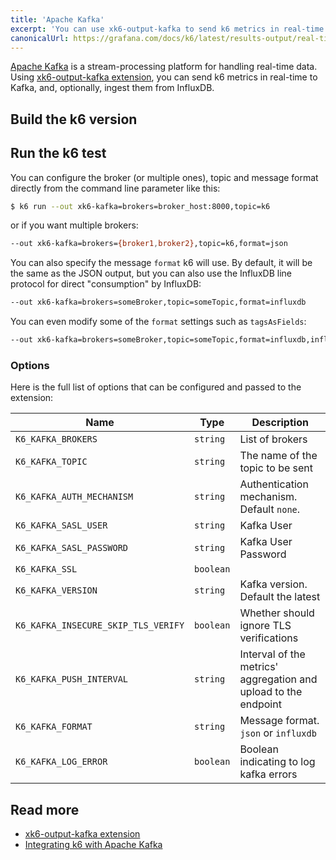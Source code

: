```yaml
---
title: 'Apache Kafka'
excerpt: 'You can use xk6-output-kafka to send k6 metrics in real-time to Kafka, and, optionally, ingest them from InfluxDB.'
canonicalUrl: https://grafana.com/docs/k6/latest/results-output/real-time/apache-kafka/
---
```


[Apache Kafka](https://kafka.apache.org) is a stream-processing platform for handling real-time data. Using [xk6-output-kafka extension](https://github.com/grafana/xk6-output-kafka), you can send k6 metrics in real-time to Kafka, and, optionally, ingest them from InfluxDB.


## Build the k6 version

<InstallationInstructions extensionUrl="github.com/grafana/xk6-output-kafka"/>

## Run the k6 test

You can configure the broker (or multiple ones), topic and message format directly from the command line parameter like this:

<CodeGroup labels={[]}>

```bash
$ k6 run --out xk6-kafka=brokers=broker_host:8000,topic=k6
```

</CodeGroup>

or if you want multiple brokers:

<CodeGroup labels={[]}>

```bash
--out xk6-kafka=brokers={broker1,broker2},topic=k6,format=json
```

</CodeGroup>

You can also specify the message `format` k6 will use. By default, it will be the same as the JSON output, but you can also use the InfluxDB line protocol for direct "consumption" by InfluxDB:

<CodeGroup labels={[]}>

```bash
--out xk6-kafka=brokers=someBroker,topic=someTopic,format=influxdb
```

</CodeGroup>

You can even modify some of the `format` settings such as `tagsAsFields`:

<CodeGroup labels={[]}>

```bash
--out xk6-kafka=brokers=someBroker,topic=someTopic,format=influxdb,influxdb.tagsAsFields={url,myCustomTag}
```

</CodeGroup>

### Options

Here is the full list of options that can be configured and passed to the extension:

| Name | Type |  Description |
| ---- | ---- |  ----------- |
| `K6_KAFKA_BROKERS`                 | `string` | List of brokers |
| `K6_KAFKA_TOPIC`                   | `string` | The name of the topic to be sent |
| `K6_KAFKA_AUTH_MECHANISM`          | `string` | Authentication mechanism. Default `none`. |
| `K6_KAFKA_SASL_USER`               | `string` | Kafka User |
| `K6_KAFKA_SASL_PASSWORD`           | `string` | Kafka User Password |
| `K6_KAFKA_SSL`                     | `boolean` |  |
| `K6_KAFKA_VERSION`                 | `string` | Kafka version. Default the latest |
| `K6_KAFKA_INSECURE_SKIP_TLS_VERIFY`| `boolean` | Whether should ignore TLS verifications |
| `K6_KAFKA_PUSH_INTERVAL`           | `string` | Interval of the metrics' aggregation and upload to the endpoint |
| `K6_KAFKA_FORMAT`                  | `string` | Message format. `json` or `influxdb` |
| `K6_KAFKA_LOG_ERROR`               | `boolean` | Boolean indicating to log kafka errors |

## Read more

- [xk6-output-kafka extension](https://github.com/grafana/xk6-output-kafka)
- [Integrating k6 with Apache Kafka](https://k6.io/blog/integrating-k6-with-apache-kafka)
